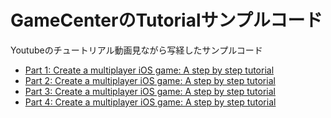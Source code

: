 # GameCenterのTutorialサンプルコード
Youtubeのチュートリアル動画見ながら写経したサンプルコード

- [Part 1: Create a multiplayer iOS game: A step by step tutorial](https://youtu.be/Snl3oxPifWo?si=qxYr4qjGPsZW6hI1)
- [Part 2: Create a multiplayer iOS game: A step by step tutorial](https://youtu.be/d-5CO_3pxpQ?si=qCkjLtLXJESgbo6S)
- [Part 3: Create a multiplayer iOS game: A step by step tutorial](https://youtu.be/HmlW18K_q_c?si=NgIdnW3_S69wX1Ot)
- [Part 4: Create a multiplayer iOS game: A step by step tutorial](https://youtu.be/jujyUk_eyUA?si=n8Oes__7hl7Fqidu)
